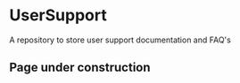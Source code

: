 # UserSupport
A repository to store user support documentation and FAQ's

## Page under construction
